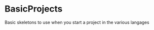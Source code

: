 BasicProjects
=============

Basic skeletons to use when you start a project in the various langages
